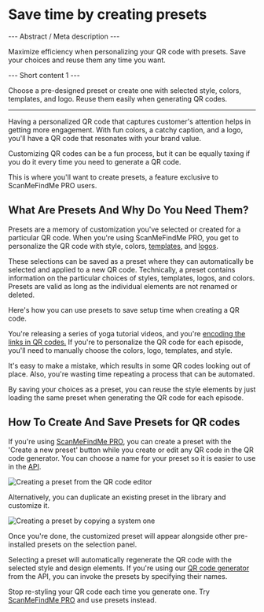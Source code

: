 <h1>Save time by creating presets</h1>

--- Abstract / Meta description ---

Maximize efficiency when personalizing your QR code with presets. Save your choices and reuse them any time you want.

--- Short content 1 ---

Choose a pre-designed preset or create one with selected style, colors, templates, and logo. Reuse them easily when generating QR codes.

----------

<p>Having a personalized QR code that captures customer's attention helps in getting more engagement. With fun colors, a catchy caption, and a logo, you'll have a QR code that resonates with your brand value.</p>
<p>Customizing QR codes can be a fun process, but it can be equally taxing if you do it every time you need to generate a QR code. </p>
<p>This is where you'll want to create presets, a feature exclusive to ScanMeFindMe PRO users.</p>
<h2>What Are Presets And Why Do You Need Them?</h2>
<p>Presets are a memory of customization you've selected or created for a particular QR code. When you're using ScanMeFindMe PRO, you get to personalize the QR code with style, colors,
    <a href="#article:about_templates">templates</a>,
    and <a href="#article:about_logos">logos</a>.</p>
<p>These selections can be saved as a preset where they can automatically be selected and applied to a new QR code. Technically, a preset contains information on the particular choices of styles, templates, logos, and colors. Presets are valid as long as the individual elements are not renamed or deleted. </p>
<p>Here's how you can use presets to save setup time when creating a QR code. </p>
<p>You're releasing a series of yoga tutorial videos, and you're
    <a href="#article:about_static">encoding the links in QR codes.</a> If you're to personalize the QR code for each episode, you'll need to manually choose the colors, logo, templates, and style.</p>
<p>It's easy to make a mistake, which results in some QR codes looking out of place. Also, you're wasting time repeating a process that can be automated. </p>
<p>By saving your choices as a preset, you can reuse the style elements by just loading the same preset when generating the QR code for each episode. </p>
<h2>How To Create And Save Presets for QR codes</h2>
<p>If you're using 
    <a href="#pro">ScanMeFindMe PRO</a>, you can create a preset with the 'Create a new preset' button while you create or edit any QR code
    in the QR code generator. You can choose a name for your preset so it is easier to use in the <a href="#about:api" title="QR code API">API</a>.</p>

<p class="imageholder"><img src="https://media.scanmefindme.com/blog/about_presets/files/img 1 - Presets.png"
alt="Creating a preset from the QR code editor"></p>
<p>Alternatively, you can duplicate an existing preset in the library and customize it. </p>
<p class="imageholder"><img src="https://media.scanmefindme.com/blog/about_presets/files/img 2 - customize preset.png"
alt="Creating a preset by copying a system one"></p>
<p>Once you're done, the customized preset will appear alongside other pre-installed presets on the selection panel. </p>
<p>Selecting a preset will automatically regenerate the QR code with the selected style and design elements. If you're using our
    <a href="#static:url">QR code generator</a> from the API, you can invoke the presets by specifying their names.</p>
<p>Stop re-styling your QR code each time you generate one. Try <a href="#pro">ScanMeFindMe PRO</a> and use presets instead. </p>

